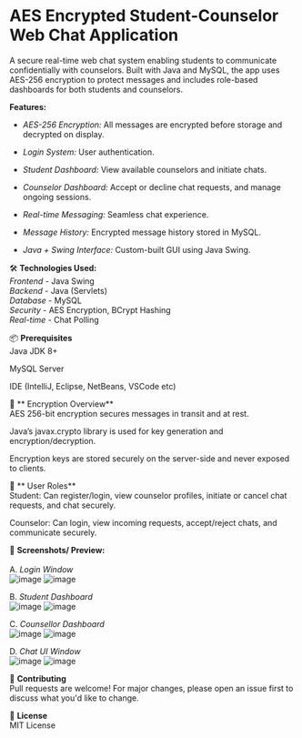# AES Encrypted Student-Counselor Web Chat Application

A secure real-time web chat system enabling students to communicate confidentially with counselors. Built with Java and MySQL, the app uses AES-256 encryption to protect messages and includes role-based dashboards for both students and counselors.

**Features:**<br>
- _AES-256 Encryption:_ All messages are encrypted before storage and decrypted on display.

- _Login System:_ User authentication.

- _Student Dashboard:_ View available counselors and initiate chats.

- _Counselor Dashboard:_ Accept or decline chat requests, and manage ongoing sessions.

- _Real-time Messaging:_ Seamless chat experience.

- _Message History:_ Encrypted message history stored in MySQL.

- _Java + Swing Interface:_ Custom-built GUI using Java Swing.

🛠️ **Technologies Used:** <br>
_Frontend_ - Java Swing <br>
_Backend_ - Java (Servlets) <br>
_Database_ -	MySQL <br>
_Security_ -	AES Encryption, BCrypt Hashing <br>
_Real-time_ - Chat	Polling <br>

📦 **Prerequisites** <br>
Java JDK 8+

MySQL Server

IDE (IntelliJ, Eclipse, NetBeans, VSCode etc)

🔐 ** Encryption Overview** <br>
AES 256-bit encryption secures messages in transit and at rest.

Java’s javax.crypto library is used for key generation and encryption/decryption.

Encryption keys are stored securely on the server-side and never exposed to clients.

👥 ** User Roles** <br>
Student: Can register/login, view counselor profiles, initiate or cancel chat requests, and chat securely.

Counselor: Can login, view incoming requests, accept/reject chats, and communicate securely.

📸 **Screenshots/ Preview:**<br><br>
A. _Login Window_ <br>
![image](https://github.com/user-attachments/assets/eae22996-dc32-4f2d-903e-683f8a8f7231)
![image](https://github.com/user-attachments/assets/6344ddc5-7e1c-46ad-b28c-5e98d7ee50c6)

B. _Student Dashboard_ <br>
![image](https://github.com/user-attachments/assets/d76487f8-a4ad-42ad-9f0f-baaf69699751)
![image](https://github.com/user-attachments/assets/9835aeee-555d-4a74-a9c6-3fed23edbcaf)

C. _Counsellor Dashboard_ <br>
![image](https://github.com/user-attachments/assets/50060963-1c49-4a7e-b00f-8df129ffe4a9)
![image](https://github.com/user-attachments/assets/1c646727-134c-4f91-905a-0fcd0fc01259)

D. _Chat UI Window_ <br>
![image](https://github.com/user-attachments/assets/8ba826d8-466e-4688-8a12-0b39411fa98e)
![image](https://github.com/user-attachments/assets/e8dd8fd8-9bed-4002-b82a-fa83cd80013d)

🤝 **Contributing** <br>
Pull requests are welcome! For major changes, please open an issue first to discuss what you'd like to change.

📜 **License** <br>
MIT License







